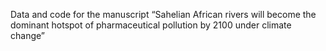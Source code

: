 Data and code for the manuscript “Sahelian African rivers will become the dominant hotspot of pharmaceutical pollution by 2100 under climate change”
